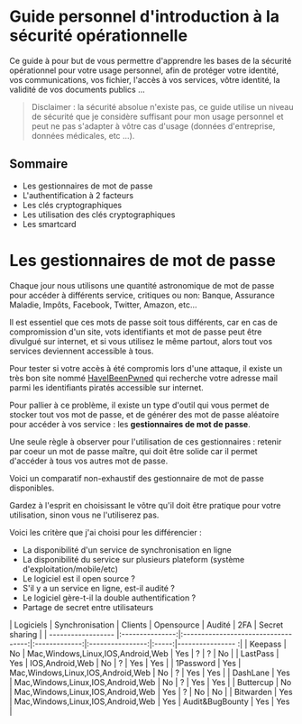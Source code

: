 Guide personnel d'introduction à la sécurité opérationnelle  
===================================================================

Ce guide à pour but de vous permettre d'apprendre les bases de la sécurité opérationnel pour votre usage personnel, afin de protéger votre identité, vos communications, vos fichier, l'accès à vos services, vôtre identité, la validité de vos documents publics ...

> Disclaimer : la sécurité absolue n'existe pas, ce guide utilise un niveau de sécurité que je considère suffisant pour mon usage personnel et peut ne pas s'adapter à vôtre cas d'usage (données d'entreprise, données médicales, etc ...).

## Sommaire

+ Les gestionnaires de mot de passe
+ L'authentification à 2 facteurs
+ Les clés cryptographiques
+ Les utilisation des clés cryptographiques
+ Les smartcard


# Les gestionnaires de mot de passe

Chaque jour nous utilisons une quantité astronomique de mot de passe pour accéder à différents service, critiques ou non: Banque, Assurance Maladie, Impôts, Facebook, Twitter, Amazon, etc...

Il est essentiel que ces mots de passe soit tous différents, car en cas de compromission d'un site, vots identifiants et mot de passe peut être divulgué sur internet, et si vous utilisez le même partout, alors tout vos services deviennent accessible à tous.

Pour tester si votre accès à été compromis lors d'une attaque, il existe un très bon site nommé [HaveIBeenPwned](https://haveibeenpwned.com/) qui recherche votre adresse mail parmi les identifiants piratés accessible sur internet.

Pour pallier à ce problème, il existe un type d'outil qui vous permet de stocker tout vos mot de passe, et de générer des mot de passe aléatoire pour accéder à vos service : les __gestionnaires de mot de passe__.

Une seule règle à observer pour l'utilisation de ces gestionnaires : retenir par coeur un mot de passe maître, qui doit être solide car il permet d'accéder à tous vos autres mot de passe.

Voici un comparatif non-exhaustif des gestionnaire de mot de passe disponibles.

Gardez à l'esprit en choisissant le vôtre qu'il doit être pratique pour votre utilisation, sinon vous ne l'utiliserez pas.

Voici les critère que j'ai choisi pour les différencier :

+ La disponibilité d'un service de synchronisation en ligne
+ La disponibilité du service sur plusieurs plateform (système d'exploitation/mobile/etc) 
+ Le logiciel est il open source ?
+ S'il y a un service en ligne, est-il audité ?
+ Le logiciel gère-t-il la double authentification ?
+ Partage de secret entre utilisateurs


| Logiciels          | Synchronisation | Clients                             | Opensource    | Audité           | 2FA   | Secret sharing   |
| ------------------ |:---------------:|:-----------------------------------:|:-------------:|:----------------:|:-----:|---------------- :|
| Keepass            | No              | Mac,Windows,Linux,IOS,Android,Web   | Yes           | ?                | ?     | No               |
| LastPass           | Yes             | IOS,Android,Web                     | No            | ?                | Yes   | Yes              |
| 1Password          | Yes             | Mac,Windows,Linux,IOS,Android,Web   | No            | ?                | Yes   | Yes              |
| DashLane           | Yes             | Mac,Windows,Linux,IOS,Android,Web   | No            | ?                | Yes   | Yes              |
| Buttercup          | No              | Mac,Windows,Linux,IOS,Android,Web   | Yes           | ?                | No    | No               |
| Bitwarden          | Yes             | Mac,Windows,Linux,IOS,Android,Web   | Yes           | Audit&BugBounty  | Yes   | Yes              |

